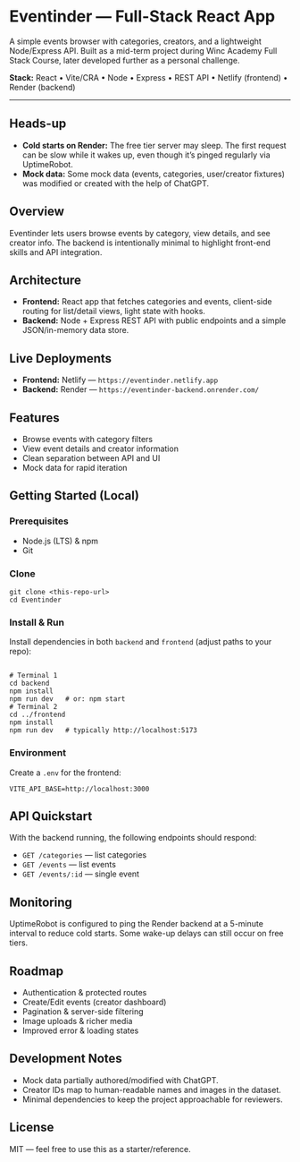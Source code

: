 <h1>Eventinder — Full-Stack React App</h1>
<p>A simple events browser with categories, creators, and a lightweight Node/Express API. Built as a mid-term project during Winc Academy Full Stack Course, later developed further as a personal challenge.</p>

<p>
  <strong>Stack:</strong> React • Vite/CRA • Node • Express • REST API • Netlify (frontend) • Render (backend)
</p>

<hr />

<h2>Heads-up</h2>
<ul>
  <li><strong>Cold starts on Render:</strong> The free tier server may sleep. The first request can be slow while it wakes up, even though it’s pinged regularly via UptimeRobot.</li>
  <li><strong>Mock data:</strong> Some mock data (events, categories, user/creator fixtures) was modified or created with the help of ChatGPT.</li>
</ul>

<h2>Overview</h2>
<p>
  Eventinder lets users browse events by category, view details, and see creator info. The backend is intentionally minimal to highlight front-end skills and API integration.
</p>

<h2>Architecture</h2>
<ul>
  <li><strong>Frontend:</strong> React app that fetches categories and events, client-side routing for list/detail views, light state with hooks.</li>
  <li><strong>Backend:</strong> Node + Express REST API with public endpoints and a simple JSON/in-memory data store.</li>
</ul>

<h2>Live Deployments</h2>
<ul>
  <li><strong>Frontend:</strong> Netlify — <code>https://eventinder.netlify.app</code></li>
  <li><strong>Backend:</strong> Render — <code>https://eventinder-backend.onrender.com/</code></li>
</ul>

<h2>Features</h2>
<ul>
  <li>Browse events with category filters</li>
  <li>View event details and creator information</li>
  <li>Clean separation between API and UI</li>
  <li>Mock data for rapid iteration</li>
</ul>

<h2>Getting Started (Local)</h2>
<h3>Prerequisites</h3>
<ul>
  <li>Node.js (LTS) &amp; npm</li>
  <li>Git</li>
</ul>

<h3>Clone</h3>
<pre><code>git clone &lt;this-repo-url&gt;
cd Eventinder
</code></pre>

<h3>Install &amp; Run</h3>
<p>Install dependencies in both <code>backend</code> and <code>frontend</code> (adjust paths to your repo):</p>
<pre>
<code>
# Terminal 1
cd backend
npm install
npm run dev   # or: npm start
# Terminal 2
cd ../frontend
npm install
npm run dev   # typically http://localhost:5173
</code></pre>

<h3>Environment</h3>
<p>Create a <code>.env</code> for the frontend:</p>
<pre><code>VITE_API_BASE=http://localhost:3000
</code></pre>

<h2>API Quickstart</h2>
<p>With the backend running, the following endpoints should respond:</p>
<ul>
  <li><code>GET /categories</code> — list categories</li>
  <li><code>GET /events</code> — list events</li>
  <li><code>GET /events/:id</code> — single event</li>
</ul>

<h2>Monitoring</h2>
<p>
  UptimeRobot is configured to ping the Render backend at a 5-minute interval to reduce cold starts. Some wake-up delays can still occur on free tiers.
</p>

<h2>Roadmap</h2>
<ul>
  <li>Authentication &amp; protected routes</li>
  <li>Create/Edit events (creator dashboard)</li>
  <li>Pagination &amp; server-side filtering</li>
  <li>Image uploads &amp; richer media</li>
  <li>Improved error &amp; loading states</li>
</ul>

<h2>Development Notes</h2>
<ul>
  <li>Mock data partially authored/modified with ChatGPT.</li>
  <li>Creator IDs map to human-readable names and images in the dataset.</li>
  <li>Minimal dependencies to keep the project approachable for reviewers.</li>
</ul>

<h2>License</h2>
<p>MIT — feel free to use this as a starter/reference.</p>
